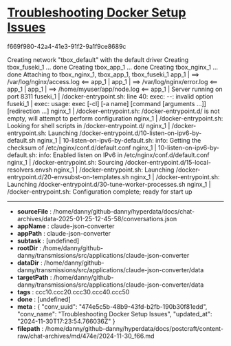 # [Troubleshooting Docker Setup Issues](https://claude.ai/chat/474e5c5b-48b9-43fd-b2fb-190b30f81edd)

f669f980-42a4-41e3-91f2-9a1f9ce8689c

Creating network "tbox_default" with the default driver
Creating tbox_fuseki_1 ... done
Creating tbox_app_1    ... done
Creating tbox_nginx_1  ... done
Attaching to tbox_nginx_1, tbox_app_1, tbox_fuseki_1
app_1     | ==> /var/log/nginx/access.log <==
app_1     | 
app_1     | ==> /var/log/nginx/error.log <==
app_1     | 
app_1     | ==> /home/myuser/app/node.log <==
app_1     | Server running on port 8311
fuseki_1  | /docker-entrypoint.sh: line 40: exec: --: invalid option
fuseki_1  | exec: usage: exec [-cl] [-a name] [command [arguments ...]] [redirection ...]
nginx_1   | /docker-entrypoint.sh: /docker-entrypoint.d/ is not empty, will attempt to perform configuration
nginx_1   | /docker-entrypoint.sh: Looking for shell scripts in /docker-entrypoint.d/
nginx_1   | /docker-entrypoint.sh: Launching /docker-entrypoint.d/10-listen-on-ipv6-by-default.sh
nginx_1   | 10-listen-on-ipv6-by-default.sh: info: Getting the checksum of /etc/nginx/conf.d/default.conf
nginx_1   | 10-listen-on-ipv6-by-default.sh: info: Enabled listen on IPv6 in /etc/nginx/conf.d/default.conf
nginx_1   | /docker-entrypoint.sh: Sourcing /docker-entrypoint.d/15-local-resolvers.envsh
nginx_1   | /docker-entrypoint.sh: Launching /docker-entrypoint.d/20-envsubst-on-templates.sh
nginx_1   | /docker-entrypoint.sh: Launching /docker-entrypoint.d/30-tune-worker-processes.sh
nginx_1   | /docker-entrypoint.sh: Configuration complete; ready for start up

---

* **sourceFile** : /home/danny/github-danny/hyperdata/docs/chat-archives/data-2025-01-25-12-45-58/conversations.json
* **appName** : claude-json-converter
* **appPath** : claude-json-converter
* **subtask** : [undefined]
* **rootDir** : /home/danny/github-danny/transmissions/src/applications/claude-json-converter
* **dataDir** : /home/danny/github-danny/transmissions/src/applications/claude-json-converter/data
* **targetPath** : /home/danny/github-danny/transmissions/src/applications/claude-json-converter/data
* **tags** : ccc10.ccc20.ccc30.ccc40.ccc50
* **done** : [undefined]
* **meta** : {
  "conv_uuid": "474e5c5b-48b9-43fd-b2fb-190b30f81edd",
  "conv_name": "Troubleshooting Docker Setup Issues",
  "updated_at": "2024-11-30T17:23:54.766036Z"
}
* **filepath** : /home/danny/github-danny/hyperdata/docs/postcraft/content-raw/chat-archives/md/474e/2024-11-30_f66.md